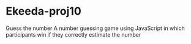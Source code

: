 # Ekeeda-proj10
Guess the number
A number guessing game using JavaScript in which participants win if they correctly estimate the number
